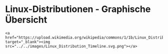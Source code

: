 # Linux-Distributionen - Graphische Übersicht

```text
<a href="https://upload.wikimedia.org/wikipedia/commons/1/1b/Linux_Distribution_Timeline.svg" target="_blank"><img src="../../images/Linux_Distribution_Timeline.svg.png"></a>

```


